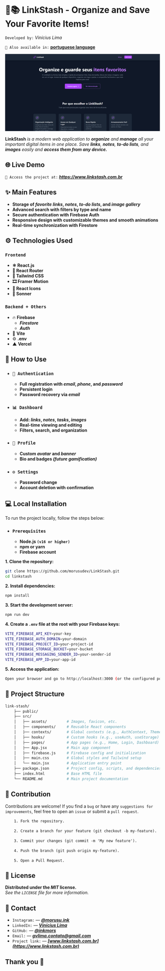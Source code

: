 # 🔗📚 LinkStash - Organize and Save Your Favorite Items!  
`Developed by:` *Vinícius Lima*

`📄 Also available in:` **[portuguese language](README_pt.md)**

![LinkStash Banner](./BannerLinkStash.png)

**LinkStash** *is a modern web application to **organize** and **manage** all your important digital items in one place. Save **links**, **notes**, **to-do lists**, and **images** easily and **access them from any device.***

## **🌐 Live Demo**

`🔗 Access the project at:` ***https://www.linkstash.com.br***

## **✨ Main Features**

- **Storage of *favorite links*, *notes*, *to-do lists*, and *image gallery***
- **Advanced search with filters by type and name**
- **Secure authentication with Firebase Auth**
- **Responsive design with customizable themes and smooth animations**
- **Real-time synchronization with Firestore**

## **⚙️ Technologies Used**

### `Frontend`

- **⚛️ React.js**
- **🧭 React Router**
- **🎨 Tailwind CSS**
- **🎞️ Framer Motion**
- **🔔 React Icons**
- **🎯 Sonner**

### `Backend + Others`

- 🔥 **Firebase**
  - ***Firestore***
  - ***Auth***
- 📄 **Vite**
- ⚙️ **.env**
- ▲ **Vercel**

## **🚀 How to Use**

- ### `🔐 Authentication`
    - **Full registration with *email*, *phone*, and *password***
    - **Persistent login**
    - **Password recovery via *email***

- ### `📊 Dashboard`
    - **Add: *links*, *notes*, *tasks*, *images***
    - **Real-time viewing and editing**
    - **Filters, search, and organization**

- ### `👤 Profile`
    - **Custom *avatar* and *banner***
    - **Bio and badges *(future gamification)***

- ### `⚙️ Settings`
    - **Password change**
    - **Account deletion with confirmation**

## 💻 Local Installation

To run the project locally, follow the steps below:

- ### `Prerequisites`
    - **Node.js `(v16 or higher)`**
    - **npm or yarn**
    - **Firebase account**

**1. Clone the repository:**

```bash
git clone https://github.com/morusudev/LinkStash.git
cd linkstash
```

**2. Install dependencies:**

```bash
npm install
```

**3. Start the development server:**

```bash
npm run dev
```

**4. Create a `.env` file at the root with your Firebase keys:**

```bash
VITE_FIREBASE_API_KEY=your-key
VITE_FIREBASE_AUTH_DOMAIN=your-domain
VITE_FIREBASE_PROJECT_ID=your-project-id
VITE_FIREBASE_STORAGE_BUCKET=your-bucket
VITE_FIREBASE_MESSAGING_SENDER_ID=your-sender-id
VITE_FIREBASE_APP_ID=your-app-id
```

**5. Access the application:**

```bash
Open your browser and go to http://localhost:3000 (or the configured port).
```

## 📁 Project Structure

```bash
link-stash/
    ├── public/
    ├── src/
    │   ├── assets/         # Images, favicon, etc.
    │   ├── components/     # Reusable React components
    │   ├── contexts/       # Global contexts (e.g., AuthContext, ThemeContext)
    │   ├── hooks/          # Custom hooks (e.g., useAuth, useStorage)
    │   ├── pages/          # App pages (e.g., Home, Login, Dashboard)
    │   ├── App.jsx         # Main app component
    │   ├── firebase.js     # Firebase config and initialization
    │   ├── main.css        # Global styles and Tailwind setup
    │   └── main.jsx        # Application entry point
    ├── package.json        # Project config, scripts, and dependencies
    ├── index.html          # Base HTML file
    └── README.md           # Main project documentation
```

## 🤝 Contribution

Contributions are welcome! If you find a `bug` or have any `suggestions for improvements`, feel free to open an `issue` or submit a `pull request`.

        1. Fork the repository.

        2. Create a branch for your feature (git checkout -b my-feature).
        
        3. Commit your changes (git commit -m 'My new feature').

        4. Push the branch (git push origin my-feature).

        5. Open a Pull Request.

## 📄 License

**Distributed under the *MIT* license.**  
*See the `LICENSE` file for more information.*

## 📧 Contact

- `Instagram:` — ***[@morusu.ink](https://instagram.com/morusu.ink)***  
- `LinkedIn:` — ***[Vinícius Lima](https://www.linkedin.com/in/vin%C3%ADcius-lima-738603284/)***  
- `GitHub:` — ***[@inkmors](https://github.com/morusudev)***  
- `Email:` — ***gvlima.contato@gmail.com***  
- `Project link:` — ***[www.linkstash.com.br](https://www.linkstash.com.br)***

## Thank you 🤍
